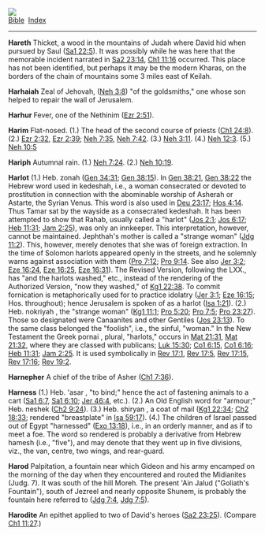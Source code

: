 [![](../../cdshop/ithlogo.png)](../../index)  
[Bible](../index)  [Index](index) 

------------------------------------------------------------------------

<span id="000">**Hareth**</span> Thicket, a wood in the mountains of
Judah where David hid when pursued by Saul ([Sa1
22:5](../kjv/sa1022.htm#005)). It was possibly while he was here that
the memorable incident narrated in [Sa2 23:14](../kjv/sa2023.htm#014),
[Ch1 11:16](../kjv/ch1011.htm#016) occurred. This place has not been
identified, but perhaps it may be the modern Kharas, on the borders of
the chain of mountains some 3 miles east of Keilah.

<span id="001">**Harhaiah**</span> Zeal of Jehovah, ([Neh
3:8](../kjv/neh003.htm#008)) "of the goldsmiths," one whose son helped
to repair the wall of Jerusalem.

<span id="002">**Harhur**</span> Fever, one of the Nethinim ([Ezr
2:51](../kjv/ezr002.htm#051)).

<span id="003">**Harim**</span> Flat-nosed. (1.) The head of the second
course of priests ([Ch1 24:8](../kjv/ch1024.htm#008)). (2.) [Ezr
2:32](../kjv/ezr002.htm#032), [Ezr 2:39](../kjv/ezr002.htm#039); [Neh
7:35](../kjv/neh007.htm#035), [Neh 7:42](../kjv/neh007.htm#042). (3.)
[Neh 3:11](../kjv/neh003.htm#011). (4.) [Neh
12:3](../kjv/neh012.htm#003). (5.) [Neh 10:5](../kjv/neh010.htm#005)

<span id="004">**Hariph**</span> Autumnal rain. (1.) [Neh
7:24](../kjv/neh007.htm#024). (2.) [Neh 10:19](../kjv/neh010.htm#019).

<span id="005">**Harlot**</span> (1.) Heb. zonah ([Gen
34:31](../kjv/gen034.htm#031); [Gen 38:15](../kjv/gen038.htm#015)). In
[Gen 38:21](../kjv/gen038.htm#021), [Gen 38:22](../kjv/gen038.htm#022)
the Hebrew word used in kedeshah, i.e., a woman consecrated or devoted
to prostitution in connection with the abominable worship of Asherah or
Astarte, the Syrian Venus. This word is also used in [Deu
23:17](../kjv/deu023.htm#017); [Hos 4:14](../kjv/hos004.htm#014). Thus
Tamar sat by the wayside as a consecrated kedeshah. It has been
attempted to show that Rahab, usually called a "harlot" ([Jos
2:1](../kjv/jos002.htm#001); [Jos 6:17](../kjv/jos006.htm#017); [Heb
11:31](../kjv/heb011.htm#031); [Jam 2:25](../kjv/jam002.htm#025)), was
only an innkeeper. This interpretation, however, cannot be maintained.
Jephthah's mother is called a "strange woman" ([Jdg
11:2](../kjv/jdg011.htm#002)). This, however, merely denotes that she
was of foreign extraction. In the time of Solomon harlots appeared
openly in the streets, and he solemnly warns against association with
them ([Pro 7:12](../kjv/pro007.htm#012); [Pro
9:14](../kjv/pro009.htm#014). See also [Jer 3:2](../kjv/jer003.htm#002);
[Eze 16:24](../kjv/eze016.htm#024), [Eze 16:25](../kjv/eze016.htm#025),
[Eze 16:31](../kjv/eze016.htm#031)). The Revised Version, following the
LXX., has "and the harlots washed," etc., instead of the rendering of
the Authorized Version, "now they washed," of [Kg1
22:38](../kjv/kg1022.htm#038). To commit fornication is metaphorically
used for to practice idolatry ([Jer 3:1](../kjv/jer003.htm#001); [Eze
16:15](../kjv/eze016.htm#015); Hos. throughout); hence Jerusalem is
spoken of as a harlot ([Isa 1:21](../kjv/isa001.htm#021)). (2.) Heb.
nokriyah , the "strange woman" ([Kg1 11:1](../kjv/kg1011.htm#001); [Pro
5:20](../kjv/pro005.htm#020); [Pro 7:5](../kjv/pro007.htm#005); [Pro
23:27](../kjv/pro023.htm#027)). Those so designated were Canaanites and
other Gentiles ([Jos 23:13](../kjv/jos023.htm#013)). To the same class
belonged the "foolish", i.e., the sinful, "woman." In the New Testament
the Greek pornai , plural, "harlots," occurs in [Mat
21:31](../kjv/mat021.htm#031), [Mat 21:32](../kjv/mat021.htm#032), where
they are classed with publicans; [Luk 15:30](../kjv/luk015.htm#030);
[Co1 6:15](../kjv/co1006.htm#015), [Co1 6:16](../kjv/co1006.htm#016);
[Heb 11:31](../kjv/heb011.htm#031); [Jam 2:25](../kjv/jam002.htm#025).
It is used symbolically in [Rev 17:1](../kjv/rev017.htm#001), [Rev
17:5](../kjv/rev017.htm#005), [Rev 17:15](../kjv/rev017.htm#015), [Rev
17:16](../kjv/rev017.htm#016); [Rev 19:2](../kjv/rev019.htm#002).

<span id="006">**Harnepher**</span> A chief of the tribe of Asher ([Ch1
7:36](../kjv/ch1007.htm#036)).

<span id="007">**Harness**</span> (1.) Heb. 'asar , "to bind;" hence the
act of fastening animals to a cart ([Sa1 6:7](../kjv/sa1006.htm#007),
[Sa1 6:10](../kjv/sa1006.htm#010); [Jer 46:4](../kjv/jer046.htm#004),
etc.). (2.) An Old English word for "armour;" Heb. neshek ([Ch2
9:24](../kjv/ch2009.htm#024)). (3.) Heb. shiryan , a coat of mail ([Kg1
22:34](../kjv/kg1022.htm#034); [Ch2 18:33](../kjv/ch2018.htm#033);
rendered "breastplate" in [Isa 59:17](../kjv/isa059.htm#017)). (4.) The
children of Israel passed out of Egypt "harnessed" ([Exo
13:18](../kjv/exo013.htm#018)), i.e., in an orderly manner, and as if to
meet a foe. The word so rendered is probably a derivative from Hebrew
hamesh (i.e., "five"), and may denote that they went up in five
divisions, viz., the van, centre, two wings, and rear-guard.

<span id="008">**Harod**</span> Palpitation, a fountain near which
Gideon and his army encamped on the morning of the day when they
encountered and routed the Midianites (Judg. 7). It was south of the
hill Moreh. The present 'Ain Jalud ("Goliath's Fountain"), south of
Jezreel and nearly opposite Shunem, is probably the fountain here
referred to ([Jdg 7:4](../kjv/jdg007.htm#004), [Jdg
7:5](../kjv/jdg007.htm#005)).

<span id="009">**Harodite**</span> An epithet applied to two of David's
heroes ([Sa2 23:25](../kjv/sa2023.htm#025)). (Compare [Ch1
11:27](../kjv/ch1011.htm#027).)
